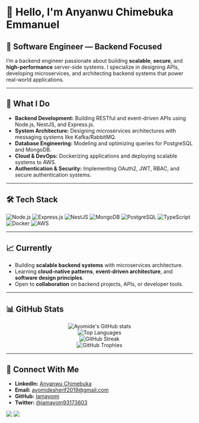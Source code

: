 # 👋 Hello, I'm **Anyanwu Chimebuka Emmanuel**

## 🚀 Software Engineer — Backend Focused

I’m a backend engineer passionate about building **scalable**, **secure**, and **high-performance** server-side systems. I specialize in designing APIs, developing microservices, and architecting backend systems that power real-world applications.

---

## 🔧 **What I Do**

- **Backend Development:** Building RESTful and event-driven APIs using Node.js, NestJS, and Express.js.  
- **System Architecture:** Designing microservices architectures with messaging systems like Kafka/RabbitMQ.  
- **Database Engineering:** Modeling and optimizing queries for PostgreSQL and MongoDB.  
- **Cloud & DevOps:** Dockerizing applications and deploying scalable systems to AWS.  
- **Authentication & Security:** Implementing OAuth2, JWT, RBAC, and secure authentication systems.  

---

## 🛠️ **Tech Stack**

![Node.js](https://img.shields.io/badge/Node.js-339933?style=flat-square&logo=node.js&logoColor=white)
![Express.js](https://img.shields.io/badge/Express.js-000000?style=flat-square&logo=express&logoColor=white)
![NestJS](https://img.shields.io/badge/NestJS-E0234E?style=flat-square&logo=nestjs&logoColor=white)
![MongoDB](https://img.shields.io/badge/MongoDB-47A248?style=flat-square&logo=mongodb&logoColor=white)
![PostgreSQL](https://img.shields.io/badge/PostgreSQL-336791?style=flat-square&logo=postgresql&logoColor=white)
![TypeScript](https://img.shields.io/badge/TypeScript-3178C6?style=flat-square&logo=typescript&logoColor=white)
![Docker](https://img.shields.io/badge/Docker-2496ED?style=flat-square&logo=docker&logoColor=white)
![AWS](https://img.shields.io/badge/AWS-232F3E?style=flat-square&logo=amazon-aws&logoColor=white)

---

## 📈 **Currently**

- Building **scalable backend systems** with microservices architecture.  
- Learning **cloud-native patterns**, **event-driven architecture**, and **software design principles**.  
- Open to **collaboration** on backend projects, APIs, or developer tools.

---

## 📊 **GitHub Stats**

<p align="center">
  <img src="https://github-readme-stats.vercel.app/api?username=Iamayomi&show_icons=true&theme=radical" alt="Ayomide's GitHub stats" />
  <br />
  <img src="https://github-readme-stats.vercel.app/api/top-langs/?username=Iamayomi&layout=compact&theme=radical" alt="Top Languages" />
  <br />
  <img src="https://github-readme-streak-stats.herokuapp.com/?user=Iamayomi&theme=radical" alt="GitHub Streak" />
  <br />
  <img src="https://github-profile-trophy.vercel.app/?username=Iamayomi&theme=radical&no-frame=true&margin-w=5&margin-h=5" alt="GitHub Trophies" />
</p>

---

## 🔗 **Connect With Me**

- **LinkedIn:** [Anyanwu Chimebuka](https://www.linkedin.com/in/ayomide-sherif-72b035243)  
- **Email:** [ayomidesherif2019@gmail.com](mailto:ayomidesherif2019@gmail.com)  
- **GitHub:** [Iamayomi](https://github.com/Iamayomi)  
- **Twitter:** [@iamayom93173603](https://x.com/iamayom93173603)

<p align="left">
  <a href="https://x.com/iamayom93173603" target="_blank" rel="noreferrer"><img
  src="https://img.shields.io/twitter/follow/iamayom93173603?logo=twitter&style=for-the-badge&color=f97316&labelColor=000000" /></a>
  <a href="https://www.github.com/Iamayomi" target="_blank" rel="noreferrer"><img
  src="https://img.shields.io/github/followers/Iamayomi?logo=github&style=for-the-badge&color=f97316&labelColor=000000" /></a>
</p>